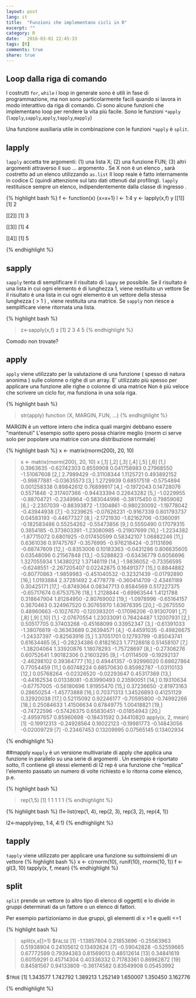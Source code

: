 ```yaml
---
layout: post
lang: it
title:  "Funzioni che implementano cicli in R"
excerpt: ""
category: R
date:   2016-03-01 22:45:33
tags: [R]
comments: true
share: true
---
```



## Loop dalla riga di comando

I costrutti  `for`, `while` i loop in generale sono è utili in fase di programmazione, ma non sono particolarmente facili quando si lavora in modo interattivo da riga di comando. Ci sono alcune funzioni che implementano loop per rendere la vita più facile. Sono le funzioni `*apply` (`lapply`,`sapply`,`apply`,`tapply`,`mapply`)

Una funzione ausiliaria utile in combinazione con le funzioni `*apply` è `split`.

## lapply
`lapply` accetta tre argomenti: (1) una lista X; (2) una funzione FUN; (3) altri argomenti attraverso il suo ... argomento . Se X non è un elenco , sarà costretto ad un elenco utilizzando `as.list`
Il loop reale è fatto internamente in codice C (quindi attenzione sul lato dati ottenuti dal profiling).
`lapply` restituisce sempre un elenco, indipendentemente dalla classe di ingresso .


{% highlight bash %}
f <- function(x) {x=x+1}
l <- 1:4
y <- lapply(x,f)
y
[[1]]
[1] 2

[[2]]
[1] 3

[[3]]
[1] 4

[[4]]
[1] 5

{% endhighlight %}


## sapply
`sapply` tenta di semplificare il risultato di `lappy` se possibile.
Se il risultato è una lista in cui ogni elemento è di lunghezza 1, viene restituito un vettore
Se il risultato è una lista in cui ogni elemento è un vettore della stessa lunghezza ( > 1 ) , viene restituita una matrice.
Se `sapply` non riesce a semplificare viene ritornata  una lista.

{% highlight bash %}
> z<-sapply(x,f)
> z
[1] 2 3 4 5
{% endhighlight %}

Comodo non trovate?

## apply
`apply` viene utilizzato per la valutazione di una funzione ( spesso di natura anonima ) sulle colonne o righe di un array.
E' utilizzato più spesso per applicare una funzione alle righe o colonne di una matrice
Non è più veloce che scrivere un ciclo for, ma funziona in una sola riga.

{% highlight bash %}
> str(apply)
function (X, MARGIN, FUN, ...) 
{% endhighlight %}

MARGIN è un vettore intero che indica quali margini debbano essere "mantenuti"
L'esempio sotto spero possa chiarire meglio (rnorm ci serve solo per popolare una matrice con una distribuzione normale)

{% highlight bash %}
x <- matrix(rnorm(200), 20, 10)
> x <- matrix(rnorm(200), 20, 10)
> x
            [,1]        [,2]       [,3]         [,4]        [,5]        [,6]
 [1,]  0.3963635 -0.62742303  0.8559908  0.041758983  0.27968550 -1.51067608
 [2,]  2.7989429 -0.31108344  1.1125721  0.493892152 -0.99877881 -0.03635573
 [3,]  1.2729939  0.68517518 -0.5754894  0.001258338  0.89842612  0.76899917
 [4,] -0.1972043  0.14728076  0.5571848 -2.317407366 -0.94433394  0.22643282
 [5,] -1.0229955 -0.88704721 -0.2349964 -0.583044998 -0.38175450  0.79859082
 [6,] -2.2307039 -0.88393872 -1.1304861 -0.980230092 -1.19778042 -0.43944938
 [7,] -0.3239625 -0.07626231 -0.9167339  0.801793737  0.04583193 -0.44677327
 [8,] -2.1721930 -1.82162706 -0.1360091 -0.182583486  0.55254262 -0.55473856
 [9,]  0.5550490  0.17079315  0.3854185 -0.373603391 -1.23080985 -0.21907699
[10,] -1.2234382 -1.87715072  0.6801925 -0.017450599  0.58342107  1.06882246
[11,]  0.6361036  0.97475767 -0.3576995 -0.976218424 -0.31131696 -0.68747609
[12,] -0.8353006  0.10183363 -0.0431286  0.806635605  0.03548096  0.21567848
[13,] -0.5288823 -0.63436779  0.6056696  1.327055934  1.14380212  1.37146119
[14,] -1.9836052 -0.73356595 -0.6248551 -2.267205407  0.02242875  0.16491377
[15,]  0.8844882 -0.80770863 -1.9859983 -0.451040532 -0.32321439 -0.01792890
[16,]  1.0193884  2.37281492  2.4778778 -0.360414709 -2.43461189  0.30425171
[17,] -0.8749364  0.08347713  0.8584569  0.517227375 -0.65717674  0.67537576
[18,]  1.2128844 -0.69963544  1.4121788  0.318647904  1.81284950 -2.80769002
[19,] -1.0978996 -0.65164157  0.3670463  0.324967520  0.30765970  1.63676395
[20,] -0.2675550  0.48960663 -0.1027670 -0.120393201 -0.17096206 -0.91307091
             [,7]        [,8]        [,9]       [,10]
 [1,] -2.07670554  1.23033091  0.76424487  1.12007931
 [2,]  0.50517705  0.37403268 -0.45168099  0.33952347
 [3,] -0.61391033 -1.38076619 -0.36363689  0.26394571
 [4,] -0.44591035 -0.49826675 -1.24337397 -0.82563916
 [5,]  1.37051701  0.12793799 -0.85043741  0.61634465
 [6,] -0.28234386  0.81821623  1.77128818  0.51458107
 [7,] -1.38204064  1.33920876  1.18078293 -1.75728697
 [8,] -0.27306276  0.60752641  1.90182306  0.21603295
 [9,] -1.01114509 -0.19292137 -2.46298102  0.39364777
[10,]  0.49441357 -0.92996020  0.68627864  0.77054459
[11,]  0.60748224  0.68570630  0.85982787 -1.03110133
[12,]  0.05768264 -0.02326520 -0.02293647  0.45317369
[13,] -0.44162534  0.01338081 -0.83990493  0.23590051
[14,]  0.19310634 -0.67757005 -0.56180696  1.91955470
[15,]  0.37236650 -2.81973163  0.28650254 -1.45773888
[16,]  0.70371313  1.34526893  0.41251129  0.32920038
[17,]  0.52115092  0.92246177 -0.70595800 -0.74992266
[18,]  0.25084633  1.41506634  0.67849775  1.00418821
[19,] -0.74722596 -0.57426375  0.65830451 -0.01854943
[20,] -2.49597657  0.85960698 -0.18431592  0.34410820
>  apply(x, 2, mean)
 [1] -0.19912313 -0.24928564  0.16022123 -0.19981773 -0.14843056 -0.02009729
 [7] -0.23467453  0.13209995  0.07565145  0.13402934

{% endhighlight %}

##mapply
`mapply` è un versione multivariate di apply che applica una funzione in parallelo su una serie di argomenti .
Un esempio è riportato sotto, l1 contiene gli stessi elementi di l2
rep è una funzione che "replica" l'elemento passato un numero di volte richiesto e lo ritorna come elenco, p.e.

{% highlight bash %}
> rep(1,5)
[1] 1 1 1 1 1
{% endhighlight %}

{% highlight bash %}
l1<-list(rep(1, 4), rep(2, 3), rep(3, 2), rep(4, 1))

l2<-mapply(rep, 1:4, 4:1)
{% endhighlight %}


## tapply
`tapply` viene utilizzato per applicare una funzione su sottoinsiemi di un vettore
{% highlight bash %}
x <- c(rnorm(10), runif(10), rnorm(10, 1))
f <- gl(3, 10)
tapply(x, f, mean)
{% endhighlight %}

## split
`split` prende un vettore (o altro tipo di elenco di oggetti) e lo divide in gruppi determinati da un fattore o un elenco di fattori.

Per esempio partizioniamo in due gruppi, gli elementi di x >1 e quelli <=1

{% highlight bash %}
> split(x,x[]>1)
$`FALSE`
 [1] -1.13857804  0.21853696 -0.25563963  0.51938904  0.24105612  0.13492624
 [7] -0.59042828 -0.52559665  0.67772599  0.79394383  0.81569013  0.48512614
[13]  0.34841619  0.60159291  0.45714304  0.40336332  0.71783361  0.86962872
[19]  0.84581567  0.94133809 -0.36174582  0.83549908  0.05453992

$`TRUE`
[1] 1.343577 1.742792 1.389213 1.252149 1.650007 1.350450 3.162776

{% endhighlight %}





